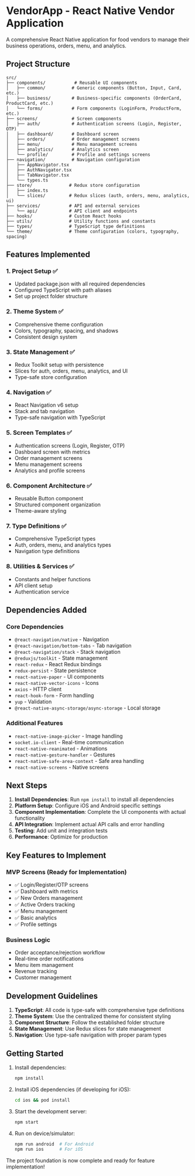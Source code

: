 # VendorApp - React Native Vendor Application

A comprehensive React Native application for food vendors to manage their business operations, orders, menu, and analytics.

## Project Structure

```
src/
├── components/           # Reusable UI components
│   ├── common/          # Generic components (Button, Input, Card, etc.)
│   ├── business/        # Business-specific components (OrderCard, ProductCard, etc.)
│   └── forms/           # Form components (LoginForm, ProductForm, etc.)
├── screens/             # Screen components
│   ├── auth/            # Authentication screens (Login, Register, OTP)
│   ├── dashboard/       # Dashboard screen
│   ├── orders/          # Order management screens
│   ├── menu/            # Menu management screens
│   ├── analytics/       # Analytics screen
│   └── profile/         # Profile and settings screens
├── navigation/          # Navigation configuration
│   ├── AppNavigator.tsx
│   ├── AuthNavigator.tsx
│   ├── TabNavigator.tsx
│   └── types.ts
├── store/              # Redux store configuration
│   ├── index.ts
│   └── slices/         # Redux slices (auth, orders, menu, analytics, ui)
├── services/           # API and external services
│   └── api/            # API client and endpoints
├── hooks/              # Custom React hooks
├── utils/              # Utility functions and constants
├── types/              # TypeScript type definitions
└── theme/              # Theme configuration (colors, typography, spacing)
```

## Features Implemented

### 1. Project Setup ✅
- Updated package.json with all required dependencies
- Configured TypeScript with path aliases
- Set up project folder structure

### 2. Theme System ✅
- Comprehensive theme configuration
- Colors, typography, spacing, and shadows
- Consistent design system

### 3. State Management ✅
- Redux Toolkit setup with persistence
- Slices for auth, orders, menu, analytics, and UI
- Type-safe store configuration

### 4. Navigation ✅
- React Navigation v6 setup
- Stack and tab navigation
- Type-safe navigation with TypeScript

### 5. Screen Templates ✅
- Authentication screens (Login, Register, OTP)
- Dashboard screen with metrics
- Order management screens
- Menu management screens
- Analytics and profile screens

### 6. Component Architecture ✅
- Reusable Button component
- Structured component organization
- Theme-aware styling

### 7. Type Definitions ✅
- Comprehensive TypeScript types
- Auth, orders, menu, and analytics types
- Navigation type definitions

### 8. Utilities & Services ✅
- Constants and helper functions
- API client setup
- Authentication service

## Dependencies Added

### Core Dependencies
- `@react-navigation/native` - Navigation
- `@react-navigation/bottom-tabs` - Tab navigation
- `@react-navigation/stack` - Stack navigation
- `@reduxjs/toolkit` - State management
- `react-redux` - React Redux bindings
- `redux-persist` - State persistence
- `react-native-paper` - UI components
- `react-native-vector-icons` - Icons
- `axios` - HTTP client
- `react-hook-form` - Form handling
- `yup` - Validation
- `@react-native-async-storage/async-storage` - Local storage

### Additional Features
- `react-native-image-picker` - Image handling
- `socket.io-client` - Real-time communication
- `react-native-reanimated` - Animations
- `react-native-gesture-handler` - Gestures
- `react-native-safe-area-context` - Safe area handling
- `react-native-screens` - Native screens

## Next Steps

1. **Install Dependencies**: Run `npm install` to install all dependencies
2. **Platform Setup**: Configure iOS and Android specific settings
3. **Component Implementation**: Complete the UI components with actual functionality
4. **API Integration**: Implement actual API calls and error handling
5. **Testing**: Add unit and integration tests
6. **Performance**: Optimize for production

## Key Features to Implement

### MVP Screens (Ready for Implementation)
- ✅ Login/Register/OTP screens
- ✅ Dashboard with metrics
- ✅ New Orders management
- ✅ Active Orders tracking
- ✅ Menu management
- ✅ Basic analytics
- ✅ Profile settings

### Business Logic
- Order acceptance/rejection workflow
- Real-time order notifications
- Menu item management
- Revenue tracking
- Customer management

## Development Guidelines

1. **TypeScript**: All code is type-safe with comprehensive type definitions
2. **Theme System**: Use the centralized theme for consistent styling
3. **Component Structure**: Follow the established folder structure
4. **State Management**: Use Redux slices for state management
5. **Navigation**: Use type-safe navigation with proper param types

## Getting Started

1. Install dependencies:
   ```bash
   npm install
   ```

2. Install iOS dependencies (if developing for iOS):
   ```bash
   cd ios && pod install
   ```

3. Start the development server:
   ```bash
   npm start
   ```

4. Run on device/simulator:
   ```bash
   npm run android  # For Android
   npm run ios      # For iOS
   ```

The project foundation is now complete and ready for feature implementation!
